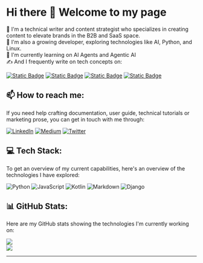 
# Hi there 👋 Welcome to my page

🌱 I'm a technical writer and content strategist who specializes in creating content to elevate brands in the B2B and SaaS space.<br>
💫 I'm also a growing developer, exploring technologies like AI, Python, and Linux. <br>
🔭 I'm currently learning on AI Agents and Agentic AI <br> 
✍️ And I frequently write on tech concepts on:

[![Static Badge](https://img.shields.io/badge/Hashnode-%20%2338369A?style=for-the-badge)](https://hashnode.com/@janetmutua)
[![Static Badge](https://img.shields.io/badge/DEV-%23000000?style=for-the-badge)](https://dev.to/janetmutua)
[![Static Badge](https://img.shields.io/badge/Medium-%20%23000000?style=for-the-badge&logo=medium)](https://medium.com/@janetmutua)
[![Static Badge](https://img.shields.io/badge/GitHub%20Wiki-%23000000?style=for-the-badge&logo=github)](https://github.com/JanetMutua/Wiki)




## 📫 **How to reach me**:

If you need help crafting documentation, user guide, technical tutorials or marketing prose, you can get in touch with me through:

[![LinkedIn](https://img.shields.io/badge/LinkedIn-%230077B5.svg?logo=linkedin&logoColor=white)](https://linkedin.com/in/janet-mutua-4b6021161/) [![Medium](https://img.shields.io/badge/Medium-12100E?logo=medium&logoColor=white)](https://medium.com/@janetmutua) [![Twitter](https://img.shields.io/badge/Twitter-%231DA1F2.svg?logo=Twitter&logoColor=white)](https://twitter.com/mu_mbua_) 


## 💻 **Tech Stack**:


To get an overview of my current capabilities, here's an overview of the technologies I have explored:

![Python](https://img.shields.io/badge/python-3670A0?style=for-the-badge&logo=python&logoColor=ffdd54) ![JavaScript](https://img.shields.io/badge/javascript-%23323330.svg?style=for-the-badge&logo=javascript&logoColor=%23F7DF1E) ![Kotlin](https://img.shields.io/badge/kotlin-%230095D5.svg?style=for-the-badge&logo=kotlin&logoColor=white) ![Markdown](https://img.shields.io/badge/markdown-%23000000.svg?style=for-the-badge&logo=markdown&logoColor=white) ![Django](https://img.shields.io/badge/django-%23092E20.svg?style=for-the-badge&logo=django&logoColor=white)

## 📊 **GitHub Stats**:

Here are my GitHub stats showing the technologies I'm currently working on:

<!-- ![](https://github-readme-stats.vercel.app/api?username=JanetMutua&theme=dark&hide_border=false&include_all_commits=false&count_private=false)<br/> -->
![](https://github-readme-streak-stats.herokuapp.com/?user=JanetMutua&theme=dark&hide_border=false)<br/>
![](https://github-readme-stats.vercel.app/api/top-langs/?username=JanetMutua&theme=dark&hide_border=false&include_all_commits=false&count_private=false&layout=compact)

---

<!-- Proudly created with GPRM ( https://gprm.itsvg.in ) -->
